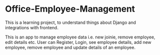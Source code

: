 # Office-Employee-Management
This is a learning project, to understand things about Django and integrations with frontend.

This is an app to manage employee data i.e. new joinie, remove employee, edit details etc.
User can Register, Login, see employee details, add new employee, remove employee and update details of an employee. 
